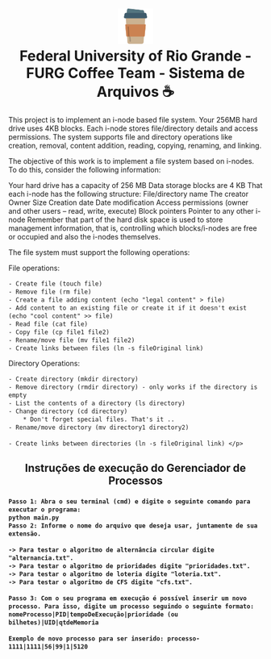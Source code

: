 <h1 align="center">
  <img src="coffe_img.png" alt="coffe" width="70">
<br>
Federal University of Rio Grande - FURG
Coffee Team - Sistema de Arquivos ☕ 
</h1>

<p> This project is to implement an i-node based file system. Your 256MB hard drive uses 4KB blocks. Each i-node stores file/directory details and access permissions. The system supports file and directory operations like creation, removal, content addition, reading, copying, renaming, and linking.
  
The objective of this work is to implement a file system based on i-nodes. To do this, consider the following information:

Your hard drive has a capacity of 256 MB
Data storage blocks are 4 KB
That each i-node has the following structure:
File/directory name
The creator
Owner
Size
Creation date
Date modification
Access permissions (owner and other users – read, write, execute)
Block pointers
Pointer to any other i-node
Remember that part of the hard disk space is used to store management information, that is, controlling which blocks/i-nodes are free or occupied and also the i-nodes themselves.

The file system must support the following operations:

File operations:

    - Create file (touch file)
    - Remove file (rm file)
    - Create a file adding content (echo "legal content" > file)
    - Add content to an existing file or create it if it doesn't exist (echo "cool content" >> file)
    - Read file (cat file)
    - Copy file (cp file1 file2)
    - Rename/move file (mv file1 file2)
    - Create links between files (ln -s fileOriginal link)

Directory Operations:

    - Create directory (mkdir directory)
    - Remove directory (rmdir directory) - only works if the directory is empty
    - List the contents of a directory (ls directory)
    - Change directory (cd directory)
        * Don't forget special files. That's it ..
    - Rename/move directory (mv directory1 directory2)

    - Create links between directories (ln -s fileOriginal link) </p>

<h2 align="center" >
Instruções de execução do Gerenciador de Processos
</h2>

<h4>
  
  
    Passo 1: Abra o seu terminal (cmd) e digite o seguinte comando para executar o programa:
    python main.py    
    Passo 2: Informe o nome do arquivo que deseja usar, juntamente de sua extensão.
  
    -> Para testar o algoritmo de alternância circular digite "alternancia.txt".
    -> Para testar o algoritmo de prioridades digite "prioridades.txt".
    -> Para testar o algoritmo de loteria digite "loteria.txt".
    -> Para testar o algoritmo de CFS digite "cfs.txt".

    Passo 3: Com o seu programa em execução é possível inserir um novo processo. Para isso, digite um processo seguindo o seguinte formato: 
    nomeProcesso|PID|tempoDeExecução|prioridade (ou bilhetes)|UID|qtdeMemoria

    Exemplo de novo processo para ser inserido: processo-1111|1111|56|99|1|5120
</h4>



